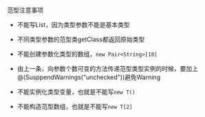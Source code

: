 范型注意事项

- 不能写List<int>，因为类型参数不能是基本类型

- 不同类型参数的范型类getClass都返回原始类型

- 不能创建参数化类型的数组，`new Pair<String>[10]`

- 由上一条，向参数个数可变的方法传递范型类型实例的时候，要加上@(SusppendWarnings("unchecked"))避免Warning

- 不能实例化类型变量，也就是不能写`new T()`

- 不能构造范型数组，也就是不能写`new T[2]`